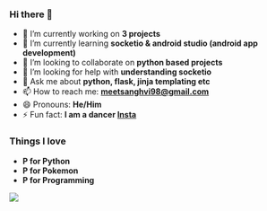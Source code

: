 ### Hi there 👋


- 🔭 I’m currently working on  **3 projects**
- 🌱 I’m currently learning **socketio & android studio (android app development)**
- 👯 I’m looking to collaborate on **python based projects**
- 🤔 I’m looking for help with **understanding socketio**
- 💬 Ask me about **python, flask, jinja templating etc**
- 📫 How to reach me: **[meetsanghvi98@gmail.com](mailto:meetsanghvi98@gmail.com)**
- 😄 Pronouns: **He/Him**
- ⚡ Fun fact: **I am a dancer [Insta](www.instagram.com/imeetsanghvi)**

### Things I love

- **P for Python**
- **P for Pokemon**
- **P for Programming**

<img src="https://github-readme-stats.vercel.app/api?username=imeetsanghvi&show_icons=true&theme=radical"/>
